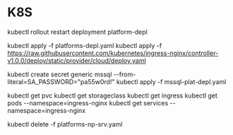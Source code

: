 # K8S

kubectl rollout restart deployment platform-depl

kubectl apply -f platforms-depl.yaml
kubectl apply -f https://raw.githubusercontent.com/kubernetes/ingress-nginx/controller-v1.0.0/deploy/static/provider/cloud/deploy.yaml

kubectl create secret generic mssql --from-literal=SA_PASSWORD="pa55w0rd!"
kubectl apply -f mssql-plat-depl.yaml

kubectl get pvc
kubectl get storageclass
kubectl get ingress 
kubectl get pods --namespace=ingress-nginx
kubectl get services --namespace=ingress-nginx   

kubectl delete -f platforms-np-srv.yaml
